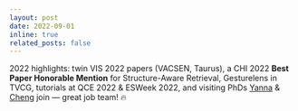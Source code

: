 ```yaml
---
layout: post
date: 2022-09-01
inline: true
related_posts: false
---
```


2022 highlights: twin VIS 2022 papers (VACSEN, Taurus), a CHI 2022 **Best Paper Honorable Mention** for Structure-Aware Retrieval, Gesturelens in TVCG, tutorials at QCE 2022 & ESWeek 2022, and visiting PhDs [Yanna](https://yannahhh.github.io/) & [Cheng](https://vida-lab.org/team/) join — great job team! 🔥